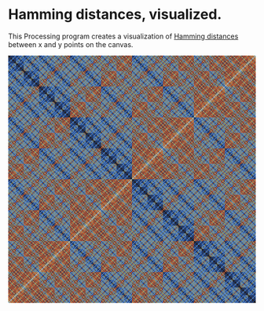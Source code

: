 # Hamming distances, visualized.

This Processing program creates a visualization of [Hamming distances](https://en.wikipedia.org/wiki/Hamming_distance) between x and y points on the canvas.

![Hamming distances](hamming.png)
